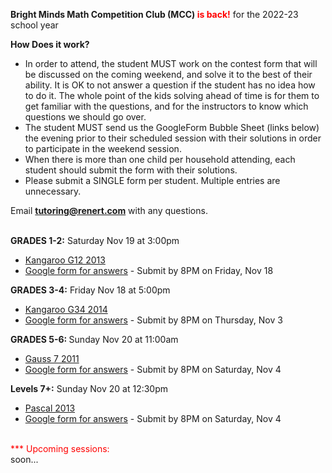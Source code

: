 <b>Bright Minds Math Competition Club (MCC) <font color="red">is back!</font></b> for the 2022-23 school year 

<b>How Does it work?</b> <br>
 *	In order to attend, the student MUST work on the contest form that will be discussed on the coming weekend, and solve it to the best of their ability. It is OK to not answer a question if the student has no idea how to do it. The whole point of the kids solving ahead of time is for them to get familiar with the questions, and for the instructors to know which questions we should go over.
 *	The student MUST send us the GoogleForm Bubble Sheet (links below) the evening prior to their scheduled session with their solutions in order to participate in the weekend session.
 *	When there is more than one child per household attending, each student should submit the form with their solutions.
 *	Please submit a SINGLE form per student. Multiple entries are unnecessary.

Email <b>tutoring@renert.com</b> with any questions.
<br><br>

<b>GRADES 1-2:</b>
Saturday Nov 19 at 3:00pm
 * <a href="https://drive.google.com/file/d/1cgpLYAGWmzorevnEf8a13Bc6PQArAe2K/view">Kangaroo G12 2013</a> 
  * <a href="https://docs.google.com/forms/d/e/1FAIpQLSe6-k5PQTi9d3aq0p7CtonplkQ0kAPHTjNufdWgO7i57O7CmQ/formResponse">Google form for answers</a> - Submit by 8PM on Friday, Nov 18

 <b>GRADES 3-4:</b> 
  Friday Nov 18 at 5:00pm
  * <a href="https://drive.google.com/file/d/1R4mgLPpIn099Znxz7Hyzq5GuGB3TBBVP/view">Kangaroo G34 2014</a> 
  * <a href="https://docs.google.com/forms/d/e/1FAIpQLSe4u-KJiYpbtE_EuiwtU5UYzRRkLCVGrYu9tUqkGWH7XJSnDA/viewform">Google form for answers</a> - Submit by 8PM on Thursday, Nov 3 

<b>GRADES 5-6: </b>
  Sunday Nov 20 at 11:00am
  * <a href="https://drive.google.com/file/d/1ZL8kSiMBsfdN75HaNXLH3TtcjNLKo8sP/view">Gauss 7 2011</a> 
  * <a href="https://docs.google.com/forms/d/e/1FAIpQLSfprMs2PhqgZ9D1XO3H4HgQCgYM9thFkbMIi2QK_2Rwx5jQxg/viewform">Google form for answers</a> - Submit by 8PM on Saturday, Nov 4
 
<b>Levels 7+:</b> 
  Sunday Nov 20 at 12:30pm 
  * <a href="https://drive.google.com/file/d/1eYxhu2euF3vV8SkWpSGzC-jEwpriNHyn/view">Pascal 2013</a>
  * <a href="https://docs.google.com/forms/d/e/1FAIpQLSc0Gp95aD9j3bCl0I2ZWBKmORUrw7ZMOu9I1H5SbezCjlX5zg/viewform">Google form for answers</a> - Submit by 8PM on Saturday, Nov 4


<!--
<b>GRADES 1-2:</b>
Thursday Nov 3 at 6:30pm
 * <a href="https://drive.google.com/file/d/1cgpLYAGWmzorevnEf8a13Bc6PQArAe2K/view">Kangaroo G12 2012</a> 
  * <a href="https://docs.google.com/forms/d/e/1FAIpQLSdBeuLFlJrDpnMzMJEzrUgEG2WBpINNx4S4sP5hJYxElS5dxQ/viewform?usp=share_link">Google form for answers</a> - Submit by 8PM on Wednesday, Nov 2

 <b>GRADES 3-4:</b> 
  Friday Nov 4 at 5:00pm
  * <a href="https://drive.google.com/file/d/1R4mgLPpIn099Znxz7Hyzq5GuGB3TBBVP/view">Kangaroo G34 2013</a> 
  * <a href="https://docs.google.com/forms/d/e/1FAIpQLSdNXus22Ug6GwxgaU_VUF6UGSHkoXvucAZ_nTbDJX3ekNSJ6Q/viewform">Google form for answers</a> - Submit by 8PM on Thursday, Nov 3 

<b>GRADES 5-6: </b>
  Sunday Nov 5 at 11:00am
  * <a href="https://drive.google.com/file/d/17rzLcPX91g6oQFlZkvYPWZeD9BI_7otf/view">Kangaroo G56 2013</a> 
  * <a href="https://docs.google.com/forms/d/e/1FAIpQLSd0SOmkIsU3Q3dYKs-2N-1WqWd99rVfBxa5Hk4CMSeLm9FnXw/viewform">Google form for answers</a> - Submit by 8PM on Saturday, Nov 4
 
<b>Levels 7+:</b> 
  Sunday Nov 5 at 12:30pm 
  * <a href="https://drive.google.com/file/d/1Q5I8XY1zhQAZ1540LyF9DbG0mPWfX8PK/view">Pascal 2011</a>
  * <a href="https://docs.google.com/forms/d/e/1FAIpQLSdUYxdiUKdoEn8d9kJrjmDcDiiodzOFcOrgQjWM_RfP_iC-Lw/viewform">Google form for answers</a> - Submit by 8PM on Saturday, Nov 4
-->

<br>
<font color="red">*** Upcoming sessions: <br></font>soon...

